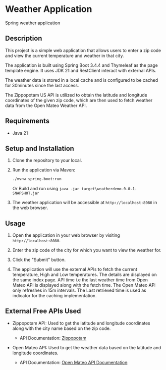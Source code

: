 # Weather Application
Spring weather application

## Description

This project is a simple web application that allows users to enter a zip code and view the current temperature and weather in that city. 

The application is built using 
Spring Boot 3.4.4 and Thymeleaf as the page template engine. It uses JDK 21 and
RestClient interact with external APIs. 

The weather data is stored in a local cache and is configured to be cached for 30minutes since the last access.

The Zippopotam US API is utilized to obtain the latitude and longitude coordinates of the given zip code, which are then used to fetch weather data from the Open Mateo Weather API.

## Requirements

- Java 21

## Setup and Installation

1. Clone the repository to your local.

2. Run the application via Maven:

   ```bash
   ./mvnw spring-boot:run
   ```
   Or Build and run using 
   ```java -jar target\weatherdemo-0.0.1-SNAPSHOT.jar```

3. The weather application will be accessible at `http://localhost:8080` in the web browser.

## Usage

1. Open the application in your web browser by visiting `http://localhost:8080`.

2. Enter the zip code of the city for which you want to view the weather for.

3. Click the "Submit" button.

4. The application will use the external APIs to fetch the current temperature, High and Low temperatures. The details are displayed on the same index page.
API time i.e the last weather time from Open Mateo API is displayed along with the fetch time. The Open Mateo API only refreshes in 15m intervals. The Last retrieved time is used as indicator for the caching implementation.


## External Free APIs Used

- Zippopotam API: Used to get the latitude and longitude coordinates  along with the city name based on the zip code.
    - API Documentation: [Zippopotam](https://zippopotam.us/)

- Open Mateo API: Used to get the weather data based on the latitude and longitude coordinates.
    - API Documentation: [Open Mateo API Documentation](https://open-meteo.com/en/docs)

